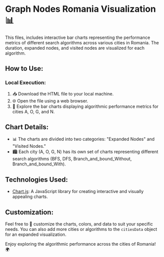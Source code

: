 # Graph Nodes Romania Visualization 📊

This files, includes interactive bar charts representing the performance metrics of different search algorithms across various cities in Romania. The duration, expanded nodes, and visited nodes are visualized for each algorithm.

## How to Use:

### Local Execution:
1. 📥 Download the HTML file to your local machine.
2. 🌐 Open the file using a web browser.
3. 🚀 Explore the bar charts displaying algorithmic performance metrics for cities A, O, G, and N.

## Chart Details:

- 📊 The charts are divided into two categories: "Expanded Nodes" and "Visited Nodes."
- 🏙️ Each city (A, O, G, N) has its own set of charts representing different search algorithms (BFS, DFS, Branch_and_bound_Without, Branch_and_bound_With).

## Technologies Used:

- [Chart.js](https://www.chartjs.org/): A JavaScript library for creating interactive and visually appealing charts.

## Customization:

Feel free to 🎨 customize the charts, colors, and data to suit your specific needs. You can also add more cities or algorithms to the `citiesData` object for an expanded visualization.

Enjoy exploring the algorithmic performance across the cities of Romania! 🌍